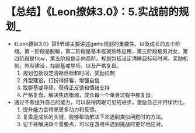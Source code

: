 # 【总结】《Leon撩妹3.0》：5.实战前的规划_

-   《Leon撩妹3.0》第5节课主要讲述game规划的重要性，以及成长的五个阶段。第一阶段是脱敏，第二阶段是基本框架熟练应用，第三阶段是男对女，第四阶段是flow，第五阶段是走向高阶。规划包括设定清晰目标和时间，奖励机制，外型建设，找聊基或导师，以及严格复盘。
    1.  规划包括设定清晰目标和时间，奖励机制
    2.  外型建设，打扮得好看，增强自信
    3.  找聊基或导师，获得正反馈和情绪支持
    4.  严格复盘，解决焦虑根源，成长每一个单身过程中都复盘。
-   通过不断提升自己的能力，可以获得肉眼可见的进步，激励自己并持续优化。
    1.  提升能力会带来更多动力和反馈。
    2.  复盘是成长的关键，能够帮助解决下次遇到类似问题时的方法。
    3.  记下并解决四个重要点，可以在游戏中遇到挑战时更好地应对。